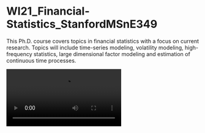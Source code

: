 # WI21_Financial-Statistics_StanfordMSnE349
This Ph.D. course covers topics in financial statistics with a focus on current research. Topics will include time-series modeling, volatility modeling, high-frequency statistics, large dimensional factor modeling and estimation of continuous time processes. 

![](https://github.com/chkao831/chkao831.github.io/blob/master/files/MSnE349_FinalPresentation_Group3_Prologue.mp4)

